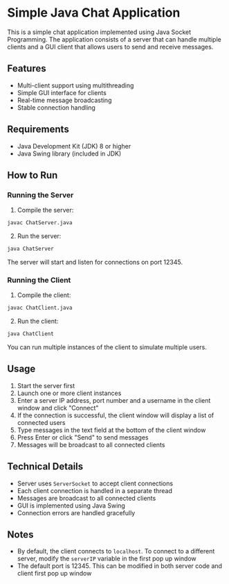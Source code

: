 # Simple Java Chat Application

This is a simple chat application implemented using Java Socket Programming. The application consists of a server that can handle multiple clients and a GUI client that allows users to send and receive messages.

## Features

- Multi-client support using multithreading
- Simple GUI interface for clients
- Real-time message broadcasting
- Stable connection handling

## Requirements

- Java Development Kit (JDK) 8 or higher
- Java Swing library (included in JDK)

## How to Run

### Running the Server

1. Compile the server:
```bash
javac ChatServer.java
```

2. Run the server:
```bash
java ChatServer
```

The server will start and listen for connections on port 12345.

### Running the Client

1. Compile the client:
```bash
javac ChatClient.java
```

2. Run the client:
```bash
java ChatClient
```

You can run multiple instances of the client to simulate multiple users.

## Usage

1. Start the server first
2. Launch one or more client instances
3. Enter a server IP address, port number and a username in the client window and click "Connect"
4. If the connection is successful, the client window will display a list of connected users
6. Type messages in the text field at the bottom of the client window
7. Press Enter or click "Send" to send messages
8. Messages will be broadcast to all connected clients

## Technical Details

- Server uses `ServerSocket` to accept client connections
- Each client connection is handled in a separate thread
- Messages are broadcast to all connected clients
- GUI is implemented using Java Swing
- Connection errors are handled gracefully

## Notes

- By default, the client connects to `localhost`. To connect to a different server, modify the `serverIP` variable in the first pop up window
- The default port is 12345. This can be modified in both server code and client first pop up window

